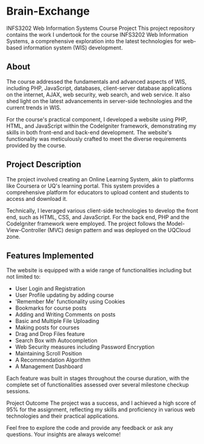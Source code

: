 # Brain-Exchange

INFS3202 Web Information Systems Course Project
This project repository contains the work I undertook for the course INFS3202 Web Information Systems, a comprehensive exploration into the latest technologies for web-based information system (WIS) development.

## About
The course addressed the fundamentals and advanced aspects of WIS, including PHP, JavaScript, databases, client-server database applications on the internet, AJAX, web security, web search, and web service. It also shed light on the latest advancements in server-side technologies and the current trends in WIS.

For the course's practical component, I developed a website using PHP, HTML, and JavaScript within the CodeIgniter framework, demonstrating my skills in both front-end and back-end development. The website's functionality was meticulously crafted to meet the diverse requirements provided by the course.

## Project Description
The project involved creating an Online Learning System, akin to platforms like Coursera or UQ's learning portal. This system provides a comprehensive platform for educators to upload content and students to access and download it.

Technically, I leveraged various client-side technologies to develop the front end, such as HTML, CSS, and JavaScript. For the back end, PHP and the CodeIgniter framework were employed. The project follows the Model-View-Controller (MVC) design pattern and was deployed on the UQCloud zone.

## Features Implemented
The website is equipped with a wide range of functionalities including but not limited to:

- User Login and Registration
- User Profile updating by adding course
- 'Remember Me' functionality using Cookies
- Bookmarks for course posts
- Adding and Writing Comments on posts
- Basic and Multiple File Uploading
- Making posts for courses
- Drag and Drop Files feature
- Search Box with Autocompletion
- Web Security measures including Password Encryption
- Maintaining Scroll Position
- A Recommendation Algorithm
- A  Management Dashboard 

Each feature was built in stages throughout the course duration, with the complete set of functionalities assessed over several milestone checkup sessions. 

Project Outcome
The project was a success, and I achieved a high score of 95% for the assignment, reflecting my skills and proficiency in various web technologies and their practical applications.

Feel free to explore the code and provide any feedback or ask any questions. Your insights are always welcome!
